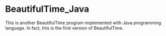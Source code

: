 BeautifulTime_Java
==================
This is another BeautifulTime program implemented with Java programming language. In fact, this is the first version of BeautifulTime.
